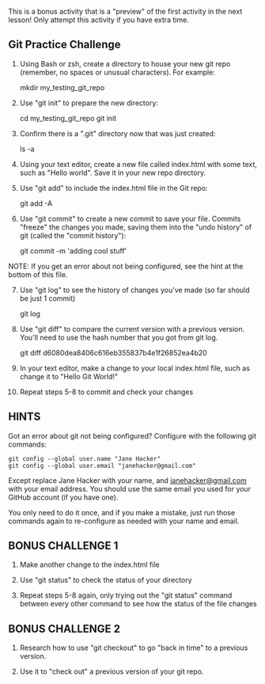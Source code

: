 This is a bonus activity that is a "preview" of the first activity in the next
lesson! Only attempt this activity if you have extra time.


Git Practice Challenge
----------------------------

1. Using Bash or zsh, create a directory to house your new git repo (remember,
no spaces or unusual characters). For example:


    mkdir my_testing_git_repo

2. Use "git init" to prepare the new directory:


    cd my_testing_git_repo
    git init

3. Confirm there is a ".git" directory now that was just created:


    ls -a

4. Using your text editor, create a new file called index.html with some
text, such as "Hello world". Save it in your new repo directory.

5. Use "git add" to include the index.html file in the Git repo:


    git add -A

6. Use "git commit"  to create a new commit to save your file. Commits "freeze"
the changes you made, saving them into the "undo history" of git (called the
"commit history"):


    git commit -m 'adding cool stuff'

NOTE: If you get an error about not being configured, see the hint at the
bottom of this file.

7. Use "git log" to see the history of changes you've made (so far
should be just 1 commit)


    git log

8. Use "git diff" to compare the current version with a previous
version. You'll need to use the hash number that you got from git log.


    git diff d6080dea8406c616eb355837b4e1f26852ea4b20

9. In your text editor, make a change to your local index.html file,
such as change it to "Hello Git World!"

10. Repeat steps 5-8 to commit and check your changes



HINTS
----------------------------

Got an error about git not being configured? Configure with the following git
commands:


    git config --global user.name "Jane Hacker"
    git config --global user.email "janehacker@gmail.com"

Except replace Jane Hacker with your name, and janehacker@gmail.com with your
email address. You should use the same email you used for your GitHub account
(if you have one).

You only need to do it once, and if you make a mistake, just run those commands
again to re-configure as needed with your name and email.


BONUS CHALLENGE 1
----------------------------

1. Make another change to the index.html file

2. Use "git status" to check the status of your directory

3. Repeat steps 5-8 again, only trying out the "git status" command
between every other command to see how the status of the file changes


BONUS CHALLENGE 2
----------------------------

1. Research how to use "git checkout" to go "back in time" to a previous
version.

2. Use it to "check out" a previous version of your git repo.

